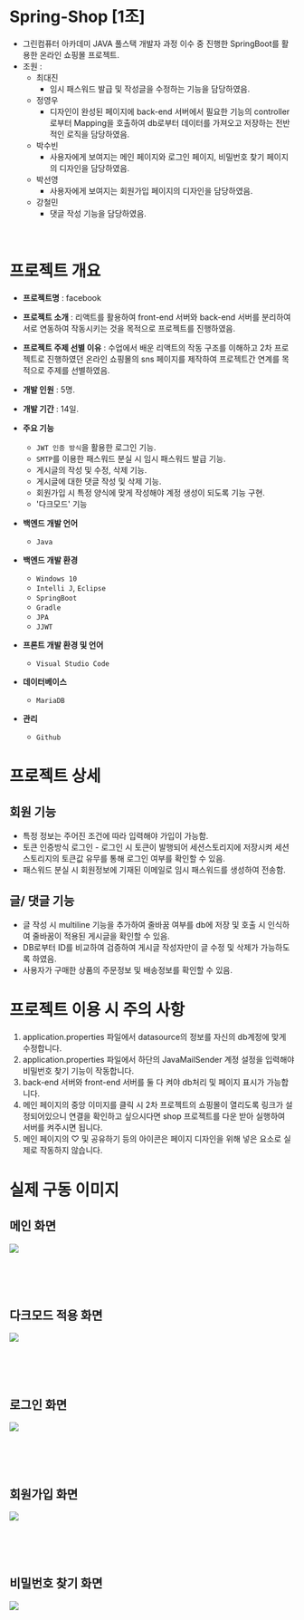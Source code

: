 # Spring-Shop [1조]
- 그린컴퓨터 아카데미 JAVA 풀스택 개발자 과정 이수 중 진행한 SpringBoot를 활용한 온라인 쇼핑몰 프로젝트.
- 조원 : 
  - 최대진
    - 임시 패스워드 발급 및 작성글을 수정하는 기능을 담당하였음.
  - 정영우
    - 디자인이 완성된 페이지에 back-end 서버에서 필요한 기능의 controller로부터 Mapping을 호출하여 db로부터 데이터를 가져오고 저장하는 전반적인 로직을 담당하였음.
  - 박수빈
    - 사용자에게 보여지는 메인 페이지와 로그인 페이지, 비밀번호 찾기 페이지의 디자인을 담당하였음.
  - 박선영
    - 사용자에게 보여지는 회원가입 페이지의 디자인을 담당하였음.
  - 강철민
    - 댓글 작성 기능을 담당하였음.

<br/>


# 프로젝트 개요
- **프로젝트명** : facebook
- **프로젝트 소개** : 리액트를 활용하여 front-end 서버와 back-end 서버를 분리하여 서로 연동하여 작동시키는 것을 목적으로 프로젝트를 진행하였음.
- **프로젝트 주제 선별 이유** : 수업에서 배운 리액트의 작동 구조를 이해하고 2차 프로젝트로 진행하였던 온라인 쇼핑몰의 sns 페이지를 제작하여 프로젝트간 연계를 목적으로 주제를 선별하였음.
- **개발 인원** : 5명.
- **개발 기간** : 14일.

- **주요 기능** 
  - `JWT 인증 방식`을 활용한 로그인 기능.
  - `SMTP`를 이용한 패스워드 분실 시 임시 패스워드 발급 기능.
  - 게시글의 작성 및 수정, 삭제 기능.
  - 게시글에 대한 댓글 작성 및 삭제 기능.
  - 회원가입 시 특정 양식에 맞게 작성해야 계정 생성이 되도록 기능 구현.
  - '다크모드' 기능
  
- **백엔드 개발 언어** 
  - `Java`
  
- **백엔드 개발 환경** 
  - `Windows 10`
  - `Intelli J`, `Eclipse`
  - `SpringBoot`
  - `Gradle`
  - `JPA`
  - `JJWT`
  
- **프론트 개발 환경 및 언어**
  - `Visual Studio Code`
  
- **데이터베이스**
  - `MariaDB`
  
- **관리**
  - `Github`
  
  
# 프로젝트 상세

## 회원 기능
  - 특정 정보는 주어진 조건에 따라 입력해야 가입이 가능함.
  - 토큰 인증방식 로그인 - 로그인 시 토큰이 발행되어 세션스토리지에 저장시켜 세션스토리지의 토큰값 유무를 통해 로그인 여부를 확인할 수 있음.
  - 패스워드 분실 시 회원정보에 기재된 이메일로 임시 패스워드를 생성하여 전송함.
  
  
## 글/ 댓글 기능
  - 글 작성 시 multiline 기능을 추가하여 줄바꿈 여부를 db에 저장 및 호출 시 인식하여 줄바꿈이 적용된 게시글을 확인할 수 있음.
  - DB로부터 ID를 비교하여 검증하여 게시글 작성자만이 글 수정 및 삭제가 가능하도록 하였음.
  - 사용자가 구매한 상품의 주문정보 및 배송정보를 확인할 수 있음.
  
  
# 프로젝트 이용 시 주의 사항
  1. application.properties 파일에서 datasource의 정보를 자신의 db계정에 맞게 수정합니다.
  2. application.properties 파일에서 하단의 JavaMailSender 계정 설정을 입력해야 비밀번호 찾기 기능이 작동합니다.
  3. back-end 서버와 front-end 서버를 둘 다 켜야 db처리 및 페이지 표시가 가능합니다.
  4. 메인 페이지의 중앙 이미지를 클릭 시 2차 프로젝트의 쇼핑몰이 열리도록 링크가 설정되어있으니 연결을 확인하고 싶으시다면 shop 프로젝트를 다운 받아 실행하여 서버를 켜주시면 됩니다.
  5. 메인 페이지의 ♡ 및 공유하기 등의 아이콘은 페이지 디자인을 위해 넣은 요소로 실제로 작동하지 않습니다.


# 실제 구동 이미지
  ## 메인 화면 
  ![](https://i.imgur.com/XpPFcrm.jpeg)
  
  <br><br><br>
  
  ## 다크모드 적용 화면 
  ![](https://i.imgur.com/zkd0q69.jpeg)
  
  <br><br><br>
  
  ## 로그인 화면
  ![](https://i.imgur.com/SCz7noG.jpeg)
  
  <br><br><br>
  
  ## 회원가입 화면
  ![](https://i.imgur.com/00wWz4k.png)
  
  <br><br><br>
  
  ## 비밀번호 찾기 화면
  ![](https://i.imgur.com/akuTHKW.jpeg)
